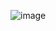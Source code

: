 ![image](https://user-images.githubusercontent.com/113831781/232327328-f7d31e67-8c27-4724-9ba6-4e63442dff70.png)
